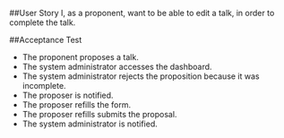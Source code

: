 ##User Story
I, as a proponent, want to be able to edit a talk, in order to complete the talk.

##Acceptance Test

* The proponent proposes a talk.
* The system administrator accesses the dashboard.
* The system administrator rejects the proposition because it was incomplete.
* The proposer is notified.
* The proposer refills the form.
* The proposer refills submits the proposal.
* The system administrator is notified.
